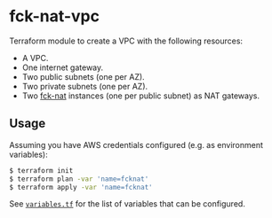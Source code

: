 # fck-nat-vpc

Terraform module to create a VPC with the following resources:

* A VPC.
* One internet gateway.
* Two public subnets (one per AZ).
* Two private subnets (one per AZ).
* Two [fck-nat](https://fck-nat.dev/stable/) instances (one per public subnet)
  as NAT gateways.

## Usage

Assuming you have AWS credentials configured (e.g. as environment variables):

```bash
$ terraform init
$ terraform plan -var 'name=fcknat'
$ terraform apply -var 'name=fcknat'
```

See [`variables.tf`](variables.tf) for the list of variables that can be
configured.
